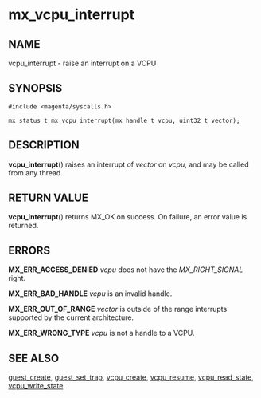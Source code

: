 # mx_vcpu_interrupt

## NAME

vcpu_interrupt - raise an interrupt on a VCPU

## SYNOPSIS

```
#include <magenta/syscalls.h>

mx_status_t mx_vcpu_interrupt(mx_handle_t vcpu, uint32_t vector);
```

## DESCRIPTION

**vcpu_interrupt**() raises an interrupt of *vector* on *vcpu*, and may be
called from any thread.

## RETURN VALUE

**vcpu_interrupt**() returns MX_OK on success. On failure, an error value is
returned.

## ERRORS

**MX_ERR_ACCESS_DENIED** *vcpu* does not have the *MX_RIGHT_SIGNAL* right.

**MX_ERR_BAD_HANDLE** *vcpu* is an invalid handle.

**MX_ERR_OUT_OF_RANGE** *vector* is outside of the range interrupts supported by
the current architecture.

**MX_ERR_WRONG_TYPE** *vcpu* is not a handle to a VCPU.

## SEE ALSO

[guest_create](guest_create.md),
[guest_set_trap](guest_set_trap.md),
[vcpu_create](vcpu_create.md),
[vcpu_resume](vcpu_resume.md),
[vcpu_read_state](vcpu_read_state.md),
[vcpu_write_state](vcpu_write_state.md).
